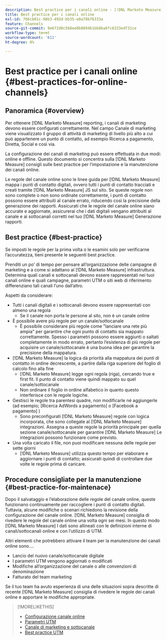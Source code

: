 ```yaml
---
description: Best practice per i canali online - [!DNL Marketo Measure]
title: Best practice per i canali online
exl-id: 766cb01c-98b3-492d-bb35-e0a78b76333a
feature: Channels
source-git-commit: 9e672d0c568ee0b889461bb8ba6fc6333edf31ce
workflow-type: tm+mt
source-wordcount: '611'
ht-degree: 0%

---
```


# Best practice per i canali online {#best-practices-for-online-channels}

## Panoramica {#overview}

Per ottenere [!DNL Marketo Measure] reporting, i canali di marketing devono essere configurati correttamente. Nel campo Canale di marketing viene visualizzato il gruppo di attività di marketing di livello più alto a cui può appartenere un punto di contatto, ad esempio Ricerca a pagamento, Diretta, Social e così via.

La configurazione dei canali di marketing può essere effettuata in due modi: online e offline. Questo documento si concentra sulla [!DNL Marketo Measure] consigli sulle best practice per l’impostazione e la manutenzione dei canali online.

Le regole del canale online sono le linee guida per [!DNL Marketo Measure] mappa i punti di contatto digitali, ovvero tutti i punti di contatto tracciati e creati tramite [!DNL Marketo Measure] JS sul sito. Se queste regole non sono complete o non sono ordinate correttamente, i punti di contatto possono essere attribuiti al canale errato, riducendo così la precisione della generazione dei rapporti. Assicurati che le regole del canale online siano accurate e aggiornate, assicurerai che i dati digitali vengano attribuiti al canale e ai sottocanali corretti nel tuo [!DNL Marketo Measure] Generazione rapporti.

## Best practice {#best-practice}

Se imposti le regole per la prima volta o le esamini solo per verificarne l’accuratezza, tieni presente le seguenti best practice.

Prenditi un po’ di tempo per pensare all’organizzazione delle campagne di marketing e a come si adattano al [!DNL Marketo Measure] infrastruttura. Determina quali canali e sottocanali devono essere rappresentati nei tuoi canali online e quali campagne, parametri UTM o siti web di riferimento differenziano tali canali l’uno dall’altro.

Aspetti da considerare:

* Tutti i canali digitali e i sottocanali devono essere rappresentati con almeno una regola
   * Se il canale non porta le persone al sito, non è un canale online
* È possibile avere più regole per un canale/sottocanale
   * È possibile considerare più regole come &quot;lanciare una rete più ampia&quot; per garantire che ogni punto di contatto sia mappato correttamente. Spesso i parametri possono essere aggiunti o saltati completamente in modo errato, pertanto l’esistenza di più regole per acquisire un canale/sottocanale è una buona idea per garantire la precisione della mappatura.
* [!DNL Marketo Measure] la logica dà priorità alla mappatura dei punti di contatto in ordine decrescente, a partire dalla riga superiore del foglio di calcolo fino alla fine
   * [!DNL Marketo Measure] legge ogni regola (riga), cercando true e first fit. Il punto di contatto viene quindi mappato su quel canale/sottocanale
   * Non ordinare il foglio in ordine alfabetico in quanto questo interferisce con le regole logiche.
* Gestisci le regole tra parentesi quadre, non modificarle né aggiungerle (ad esempio; [Ricerca AdWords a pagamento] o [Facebook a pagamento] )
   * Sono preconfigurati [!DNL Marketo Measure] regole con logica incorporata, che sono collegate al [!DNL Marketo Measure] integrazioni. Assegna a queste regole la priorità principale per quella sezione canale/sottocanale per garantire [!DNL Marketo Measure] Le integrazioni possono funzionare come previsto.
* Una volta caricato il file, non puoi modificare nessuna delle regole per sette giorni
   * [!DNL Marketo Measure] utilizza questo tempo per elaborare e aggiornare i punti di contatto; assicurati quindi di controllare due volte le regole prima di caricare.

## Procedure consigliate per la manutenzione {#best-practice-for-maintenace}

Dopo il salvataggio e l’elaborazione delle regole del canale online, queste funzionano continuamente per raccogliere i punti di contatto digitali. Tuttavia, alcune modifiche o scenari richiedono la revisione della configurazione del canale online. [!DNL Marketo Measure] consiglia di rivedere le regole del canale online una volta ogni sei mesi. In questo modo [!DNL Marketo Measure] I dati sono allineati con le definizioni interne di canali/sottocanali online e con l’utilizzo di UTM.

Altri elementi che potrebbero attivare il team per la manutenzione dei canali online sono....

* Lancio del nuovo canale/sottocanale digitale
* I parametri UTM vengono aggiornati o modificati
* Modifiche all’organizzazione del canale o alle convenzioni di denominazione
* Fatturato del team marketing

Se il tuo team ha avuto esperienza di una delle situazioni sopra descritte di recente [!DNL Marketo Measure] consiglia di rivedere le regole dei canali online e apportare le modifiche appropriate.

>[!MORELIKETHIS]
>
>* [Configurazione canale online](/help/channel-tracking-and-setup/online-channels/online-custom-channel-setup.md)
>* [Parametri UTM](/help/channel-tracking-and-setup/online-channels/utm-parameters.md)
>* [Canale di marketing e sottocanale](/help/channel-tracking-and-setup/online-channels/marketing-channels-and-subchannels.md)
>* [Best practice UTM](/help/channel-tracking-and-setup/online-channels/best-practices-for-setting-up-utm-parameters.md)

